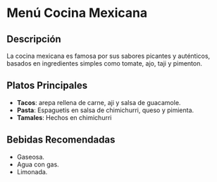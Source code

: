 # Menú Cocina Mexicana

## Descripción
La cocina mexicana es famosa por sus sabores picantes y auténticos, basados en ingredientes simples como tomate, ajo, taji y pimenton.

## Platos Principales
- **Tacos**: arepa rellena de carne, aji y salsa de guacamole.
- **Pasta**: Espaguetis en salsa de chimichurri, queso y pimienta.
- **Tamales**: Hechos en chimichurri


## Bebidas Recomendadas
- Gaseosa.
- Agua con gas.
- Limonada.